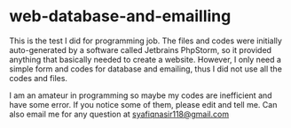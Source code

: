 # web-database-and-emailling
This is the test I did for programming job. The files and codes were initially auto-generated by a software called Jetbrains PhpStorm, so it provided anything that basically needed to create a website. However, I only need a simple form and codes for database and emailing, thus I did not use all the codes and files. 

I am an amateur in programming so maybe my codes are inefficient and have some error. If you notice some of them, please edit and tell me. Can also email me for any question at syafiqnasir118@gmail.com

